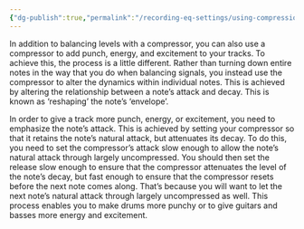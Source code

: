 ```yaml
---
{"dg-publish":true,"permalink":"/recording-eq-settings/using-compression-to-add-punch-energy-and-excite/","tags":["Keep/Label/Mixing","Keep/Label/Compression"]}
---
```




In addition to balancing levels with a compressor, you can also use a compressor to add punch, energy, and excitement to your tracks. To achieve this, the process is a little different. Rather than turning down entire notes in the way that you do when balancing signals, you instead use the compressor to alter the dynamics within individual notes. This is achieved by altering the relationship between a note’s attack and decay. This is known as ‘reshaping’ the note’s ‘envelope’.

In order to give a track more punch, energy, or excitement, you need to emphasize the note’s attack. This is achieved by setting your compressor so that it retains the note’s natural attack, but attenuates its decay. To do this, you need to set the compressor’s attack slow enough to allow the note’s natural attack through largely uncompressed. You should then set the release slow enough to ensure that the compressor attenuates the level of the note’s decay, but fast enough to ensure that the compressor resets before the next note comes along. That’s because you will want to let the next note’s natural attack through largely uncompressed as well. This process enables you to make drums more punchy or to give guitars and basses more energy and excitement.
